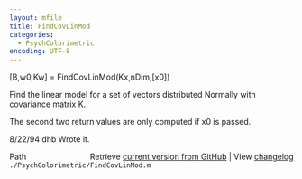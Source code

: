 ```yaml
---
layout: mfile
title: FindCovLinMod
categories:
  - PsychColorimetric
encoding: UTF-8
---
```


\[B,w0,Kw\] = FindCovLinMod\(Kx,nDim,\[x0\]\)

Find the linear model for a set of vectors
distributed Normally with covariance matrix K.

The second two return values are only computed
if x0 is passed.

8/22/94     dhb     Wrote it.


<div class="code_header" style="text-align:right;">
  <span style="float:left;">Path&nbsp;&nbsp;</span> <span class="counter">Retrieve <a href=
  "https://raw.github.com/Psychtoolbox-3/Psychtoolbox-3/beta/./PsychColorimetric/FindCovLinMod.m">current version from GitHub</a> | View <a href=
  "https://github.com/Psychtoolbox-3/Psychtoolbox-3/commits/beta/./PsychColorimetric/FindCovLinMod.m">changelog</a></span>
</div>
<div class="code">
  <code>./PsychColorimetric/FindCovLinMod.m</code>
</div>
